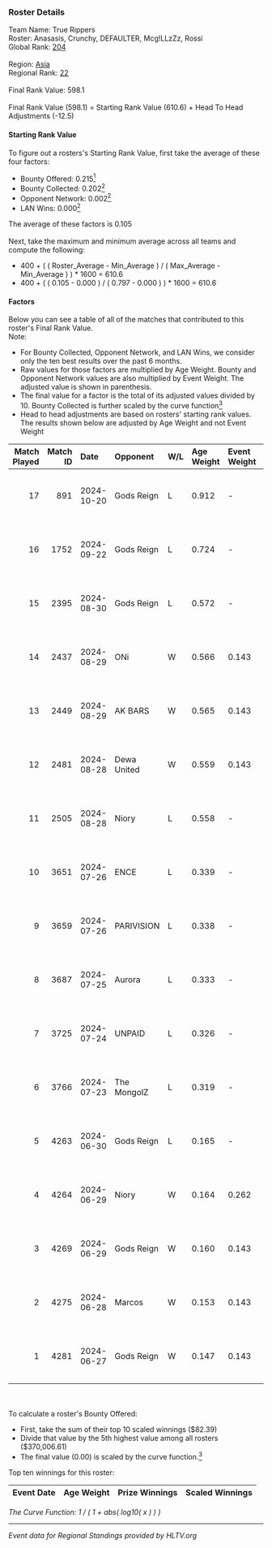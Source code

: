 ### Roster Details<br />
Team Name: True Rippers<br />
Roster: Anasasis, Crunchy, DEFAULTER, Mcg!LLzZz, Rossi<br />
Global Rank: [204](../../standings_global_2024_12_02.md)<br />
<br />
Region: [Asia]( ../../standings_asia_2024_12_02.md)<br />
Regional Rank: [22]( ../../standings_asia_2024_12_02.md)<br />
<br />
Final Rank Value:  598.1<br />
<br />
Final Rank Value (598.1) = Starting Rank Value (610.6) + Head To Head Adjustments (-12.5)<br />

#### Starting Rank Value<br />
To figure out a rosters's Starting Rank Value, first take the average of these four factors:<br />
- Bounty Offered: 0.215[<sup>1</sup>](#table2)
- Bounty Collected: 0.202[<sup>2</sup>](#table1)
- Opponent Network: 0.002[<sup>2</sup>](#table1)
- LAN Wins: 0.000[<sup>2</sup>](#table1)

The average of these factors is 0.105<br />
<br />
Next, take the maximum and minimum average across all teams and compute the following:<br />
- 400 + ( ( Roster_Average - Min_Average ) / ( Max_Average - Min_Average ) ) * 1600 = 610.6
- 400 + ( ( 0.105 - 0.000 ) / ( 0.797 - 0.000 ) ) * 1600 = 610.6


#### Factors<br />
Below you can see a table of all of the matches that contributed to this roster's Final Rank Value.<br />
Note:<br />

- For Bounty Collected, Opponent Network, and LAN Wins, we consider only the ten best results over the past 6 months.
- Raw values for those factors are multiplied by Age Weight. Bounty and Opponent Network values are also multiplied by Event Weight. The adjusted value is shown in parenthesis.
- The final value for a factor is the total of its adjusted values divided by 10. Bounty Collected is further scaled by the curve function[<sup>3</sup>](#curveFunction)
- Head to head adjustments are based on rosters' starting rank values. The results shown below are adjusted by Age Weight and not Event Weight
<span id="table1"></span><br />


| Match Played | Match ID | Date       | Opponent    | W/L | Age Weight | Event Weight | Bounty Collected | Opponent Network | LAN Wins  | H2H Adj. | Roster                                            |
| -: | -: | :- | :- | :- | :- | :- | :- | :- | :- | -: | :- |
|           17 |      891 | 2024-10-20 | Gods Reign  | L   | 0.912      | -            | -                | -                | -         |    -9.47 | Anasasis, Crunchy, DEFAULTER, Mcg!LLzZz, Rossi    |
|           16 |     1752 | 2024-09-22 | Gods Reign  | L   | 0.724      | -            | -                | -                | -         |    -7.85 | Anasasis, Crunchy, DEFAULTER, Mcg!LLzZz, Rossi    |
|           15 |     2395 | 2024-08-30 | Gods Reign  | L   | 0.572      | -            | -                | -                | -         |    -6.25 | Crazy_Gamer, Crunchy, DayMake, DEFAULTER, Rossi   |
|           14 |     2437 | 2024-08-29 | ONi         | W   | 0.566      | 0.143        | 0.000 (0.000)    | 0.064 (0.005)    | 0 (0.000) |     5.79 | Crazy_Gamer, Crunchy, DayMake, DEFAULTER, Rossi   |
|           13 |     2449 | 2024-08-29 | AK BARS     | W   | 0.565      | 0.143        | 0.008 (0.001)    | 0.021 (0.002)    | 0 (0.000) |     7.46 | Crazy_Gamer, Crunchy, DayMake, DEFAULTER, Rossi   |
|           12 |     2481 | 2024-08-28 | Dewa United | W   | 0.559      | 0.143        | 0.000 (0.000)    | 0.059 (0.005)    | 0 (0.000) |     4.09 | Crazy_Gamer, Crunchy, DayMake, DEFAULTER, Rossi   |
|           11 |     2505 | 2024-08-28 | Niory       | L   | 0.558      | -            | -                | -                | -         |   -11.75 | Crazy_Gamer, Crunchy, DayMake, DEFAULTER, Rossi   |
|           10 |     3651 | 2024-07-26 | ENCE        | L   | 0.339      | -            | -                | -                | -         |    -0.18 | Crazy_Gamer, DayMake, DEFAULTER, Mcg!LLzZz, Rossi |
|            9 |     3659 | 2024-07-26 | PARIVISION  | L   | 0.338      | -            | -                | -                | -         |    -1.04 | Crazy_Gamer, DayMake, DEFAULTER, Mcg!LLzZz, Rossi |
|            8 |     3687 | 2024-07-25 | Aurora      | L   | 0.333      | -            | -                | -                | -         |    -0.61 | Crazy_Gamer, DayMake, DEFAULTER, Mcg!LLzZz, Rossi |
|            7 |     3725 | 2024-07-24 | UNPAID      | L   | 0.326      | -            | -                | -                | -         |    -0.39 | Crazy_Gamer, DayMake, DEFAULTER, Mcg!LLzZz, Rossi |
|            6 |     3766 | 2024-07-23 | The MongolZ | L   | 0.319      | -            | -                | -                | -         |    -0.01 | Crazy_Gamer, DayMake, DEFAULTER, Mcg!LLzZz, Rossi |
|            5 |     4263 | 2024-06-30 | Gods Reign  | L   | 0.165      | -            | -                | -                | -         |    -1.83 | Crazy_Gamer, DayMake, DEFAULTER, Mcg!LLzZz, Rossi |
|            4 |     4264 | 2024-06-29 | Niory       | W   | 0.164      | 0.262        | 0.000 (0.000)    | 0.063 (0.003)    | 0 (0.000) |     1.60 | Crazy_Gamer, DayMake, DEFAULTER, Mcg!LLzZz, Rossi |
|            3 |     4269 | 2024-06-29 | Gods Reign  | W   | 0.160      | 0.143        | 0.010 (0.000)    | 0.220 (0.005)    | 0 (0.000) |     3.31 | Crazy_Gamer, DayMake, DEFAULTER, Mcg!LLzZz, Rossi |
|            2 |     4275 | 2024-06-28 | Marcos      | W   | 0.153      | 0.143        | 0.000 (0.000)    | 0.006 (0.000)    | 0 (0.000) |     1.51 | Crazy_Gamer, DayMake, DEFAULTER, Mcg!LLzZz, Rossi |
|            1 |     4281 | 2024-06-27 | Gods Reign  | W   | 0.147      | 0.143        | 0.010 (0.000)    | 0.220 (0.005)    | 0 (0.000) |     3.06 | Crazy_Gamer, DayMake, DEFAULTER, Mcg!LLzZz, Rossi |

<br />
<span id="table2"></span><br />
To calculate a roster's Bounty Offered:<br />

- First, take the sum of their top 10 scaled winnings ($82.39)
- Divide that value by the 5th highest value among all rosters ($370,006.61)
- The final value (0.00) is scaled by the curve function.[<sup>3</sup>](#curveFunction)

Top ten winnings for this roster:<br />

| Event Date | Age Weight | Prize Winnings | Scaled Winnings |
| :- | -: | :- | :- |


<span id="curveFunction"></span>_The Curve Function: 1 / ( 1 + abs( log10( x ) ) )_<br />

---
_Event data for Regional Standings provided by HLTV.org_<br />

